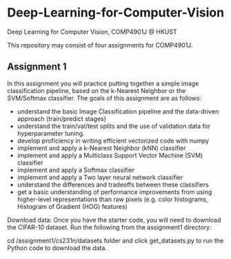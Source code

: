 # Deep-Learning-for-Computer-Vision
Deep Learning for Computer Vision, COMP4901J @ HKUST

This repository may consist of four assignments for COMP4901J.

## Assignment 1
In this assignment you will practice putting together a simple image classification pipeline, based on the k-Nearest Neighbor or the SVM/Softmax classifier. The goals of this assignment are as follows:

- understand the basic Image Classification pipeline and the data-driven approach (train/predict stages)
- understand the train/val/test splits and the use of validation data for hyperparameter tuning.
- develop proficiency in writing efficient vectorized code with numpy
- implement and apply a k-Nearest Neighbor (kNN) classifier
- implement and apply a Multiclass Support Vector Machine (SVM) classifier
- implement and apply a Softmax classifier
- implement and apply a Two layer neural network classifier
- understand the differences and tradeoffs between these classifiers
- get a basic understanding of performance improvements from using higher-level representations than raw pixels (e.g. color histograms, Histogram of Gradient (HOG) features)

Download data: Once you have the starter code, you will need to download the CIFAR-10 dataset. Run the following from the assignment1 directory:

cd /assignment1/cs231n/datasets folder and click get_datasets.py to run the Python code to download the data.
